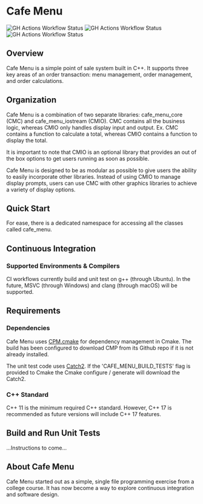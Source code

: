 # Cafe Menu
<!-- ### Unit Test and Documentation Generation Workflow Status -->
![GH Actions Workflow Status](https://img.shields.io/github/last-commit/A-E-H-M/cafe-menu?style=for-the-badge)
![GH Actions Workflow Status](https://img.shields.io/github/actions/workflow/status/A-E-H-M/cafe-menu/build_run_unit_test_cmake.yml?style=for-the-badge)
![GH Actions Workflow Status](https://img.shields.io/github/license/A-E-H-M/cafe-menu?style=for-the-badge)
<!-- ![GH Actions Workflow Status] -->
<!-- ![GH Tag] -->

## Overview
Cafe Menu is a simple point of sale system built in C++. It supports three key areas of an order transaction: menu management, order management, and order calculations.

## Organization
Cafe Menu is a combination of two separate libraries: cafe_menu_core (CMC) and cafe_menu_iostream (CMIO). CMC contains all the business logic, whereas CMIO only handles display input and output. Ex. CMC contains a function to calculate a total, whereas CMIO contains a function to display the total.

It is important to note that CMIO is an optional library that provides an out of the box options to get users running as soon as possible.

Cafe Menu is designed to be as modular as possible to give users the ability to easily incorporate other libraries. Instead of using CMIO to manage display prompts, users can use CMC with other graphics libraries to achieve a variety of display options.

## Quick Start
For ease, there is a dedicated namespace for accessing all the classes called cafe_menu.

## Continuous Integration
### Supported Environments & Compilers
CI workflows currently build and unit test on g++ (through Ubuntu). In the future, MSVC (through Windows) and clang (through macOS) will be supported.

## Requirements
### Dependencies
Cafe Menu uses [CPM.cmake](https://github.com/cpm-cmake/CPM.cmake) for dependency management in Cmake. The build has been configured to download CMP from its Github repo if it is not already installed.

The unit test code uses [Catch2](https://github.com/catchorg/Catch2.git). If the 'CAFE_MENU_BUILD_TESTS' flag is provided to Cmake the Cmake configure / generate will download the Catch2.

### C++ Standard
C++ 11 is the minimum required C++ standard. However, C++ 17 is recommended as future versions will include C++ 17 features.

<!-- ## Generated Documentation -->
<!-- The generated Doxygen documentation for 'cafe_menu' is [here] (https) -->

## Build and Run Unit Tests
...Instructions to come...

## About Cafe Menu
Cafe Menu started out as a simple, single file programming exercise from a college course. It has now become a way to explore continuous integration and software design.
